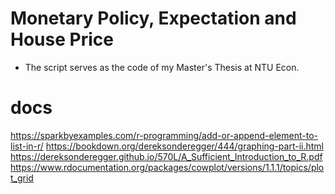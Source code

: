 # Monetary Policy, Expectation and House Price

* The script serves as the code of my Master's Thesis at NTU Econ. 



# docs
https://sparkbyexamples.com/r-programming/add-or-append-element-to-list-in-r/
https://bookdown.org/dereksonderegger/444/graphing-part-ii.html
https://dereksonderegger.github.io/570L/A_Sufficient_Introduction_to_R.pdf
https://www.rdocumentation.org/packages/cowplot/versions/1.1.1/topics/plot_grid

